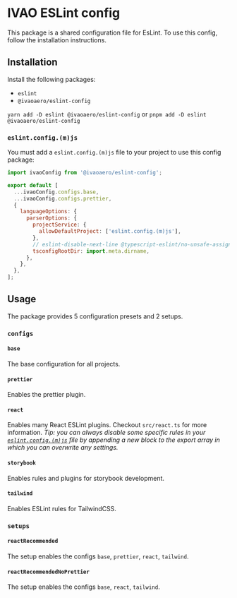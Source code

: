 # IVAO ESLint config

This package is a shared configuration file for EsLint.
To use this config, follow the installation instructions.

## Installation

Install the following packages:

- `eslint`
- `@ivaoaero/eslint-config`

`yarn add -D eslint @ivaoaero/eslint-config` or `pnpm add -D eslint @ivaoaero/eslint-config`

### `eslint.config.(m)js`

You must add a `eslint.config.(m)js` file to your project to use this config package:

```js
import ivaoConfig from '@ivaoaero/eslint-config';

export default [
  ...ivaoConfig.configs.base,
  ...ivaoConfig.configs.prettier,
  {
    languageOptions: {
      parserOptions: {
        projectService: {
          allowDefaultProject: ['eslint.config.(m)js'],
        },
        // eslint-disable-next-line @typescript-eslint/no-unsafe-assignment
        tsconfigRootDir: import.meta.dirname,
      },
    },
  },
];
```

## Usage

The package provides 5 configuration presets and 2 setups.

### `configs`

#### `base`

The base configuration for all projects.

#### `prettier`

Enables the prettier plugin.

#### `react`

Enables many React ESLint plugins. Checkout `src/react.ts` for more information. _Tip: you can always disable some specific rules in your [`eslint.config.(m)js`](#eslintconfigmjs) file by appending a new block to the export array in which you can overwrite any settings._

#### `storybook`

Enables rules and plugins for storybook development.

#### `tailwind`

Enables ESLint rules for TailwindCSS.

### `setups`

#### `reactRecommended`

The setup enables the configs `base`, `prettier`, `react`, `tailwind`.

#### `reactRecommendedNoPrettier`

The setup enables the configs `base`, `react`, `tailwind`.

